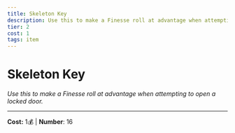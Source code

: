 ```yaml
---
title: Skeleton Key
description: Use this to make a Finesse roll at advantage when attempting to open a locked door.
tier: 2
cost: 1
tags: item
---
```

# Skeleton Key

_Use this to make a Finesse roll at advantage when attempting to open a locked door._

___
**Cost:** 1💰 | **Number**: 16
